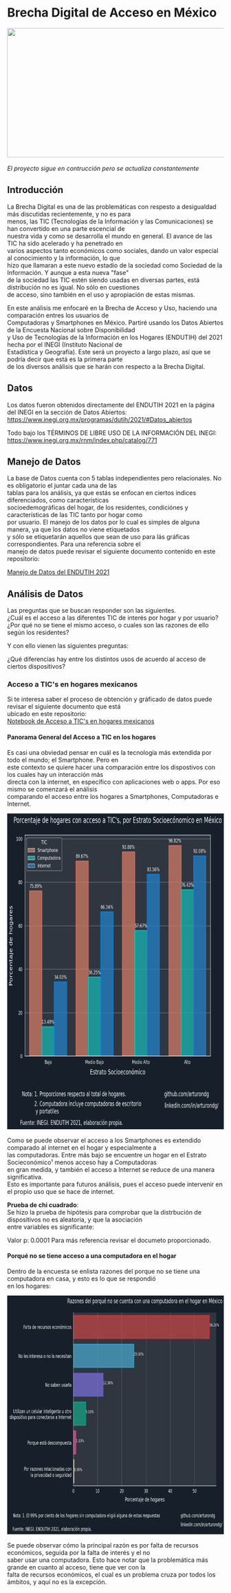 # Brecha Digital de Acceso en México

<img src="https://www.greengeeks.com/blog/wp-content/uploads/2020/04/Mobile-and-Desktop-Users.jpg" width=600 height=300>

*El proyecto sigue en contrucción pero se actualiza constantemente*

## Introducción

La Brecha Digital es una de las problemáticas con respesto a desigualdad más discutidas recientemente, y no es para     
menos, las TIC (Tecnologías de la Información y las Comunicaciones) se han convertido en una parte escencial de  
nuestra vida y como se desarrolla el mundo en general. El avance de las TIC ha sido acelerado y ha penetrado en  
varios aspectos tanto económicos como sociales, dando un valor especial al conocimiento y la información, lo que  
hizo que llamaran a este nuevo estadio de la sociedad como Sociedad de la Información. Y aunque a esta nueva "fase"   
de la sociedad las TIC estén siendo usadas en diversas partes, está distribución no es igual. No sólo en cuestiones    
de acceso, sino también en el uso y apropiación de estas mismas. 

En este análisis me enfocaré en la Brecha de Acceso y Uso, haciendo una comparación entres los usuarios de  
Computadoras y Smartphones en México. Partiré usando los Datos Abiertos de la Encuesta Nacional sobre Disponibilidad    
y Uso de Tecnologías de la  Información en los Hogares (ENDUTIH) del 2021 hecha por el INEGI (Instituto Nacional de    
Estadística y Geografía). Este será un proyecto a largo plazo, así que se podría decir que está es la primera parte   
de los diversos análisis que se harán con respecto a la Brecha Digital.  

## Datos

Los datos fueron obtenidos directamente del ENDUTIH 2021 en la página del INEGI en la sección de Datos Abiertos:  
https://www.inegi.org.mx/programas/dutih/2021/#Datos_abiertos

Todo bajo los TÉRMINOS DE LIBRE USO DE LA INFORMACIÓN DEL INEGI:   
https://www.inegi.org.mx/rnm/index.php/catalog/771

## Manejo de Datos

La base de Datos cuenta con 5 tablas independientes pero relacionales. No es obligatorio el juntar cada una de las   
tablas para los análisis, ya que estás se enfocan en ciertos indices diferenciados, como características  
socioedemográficas del hogar, de los residentes, condiciónes y características de las TIC tanto por hogar como   
por usuario. El manejo de los datos por lo cual es simples de alguna manera, ya que los datos no viene etiquetados  
y sólo se etiquetarán aquellos que sean de uso para lás gráficas correspondientes. Para una referencia sobre el   
manejo de datos puede revisar el siguiente documento contenido en este repositorio:

[Manejo de Datos del ENDUTIH 2021](/jupyter_notebooks/1.1.-Data_Wrangling_ENDUTIH_2021.ipynb)

## Análisis de Datos

Las preguntas que se buscan responder son las siguientes.  
¿Cuál es el acceso a las diferentes TIC de interés por hogar y por usuario?  
¿Por qué no se tiene el mismo acceso, o cuales son las razones de ello según los residentes?  

Y con ello vienen las siguientes preguntas:  

¿Qué diferencias hay entre los distintos usos de acuerdo al acceso de ciertos dispositivos?

### Acceso a TIC's en hogares mexicanos

Si te interesa saber el proceso de obtención y gráficado de datos puede revisar el siguiente documento que está  
ubicado en este repositorio:  
[Notebook de Acceso a TIC's en hogares mexicanos](/jupyter_notebooks/2.2.-Tics_households_Mexico.ipynb)

#### Panorama General del Acceso a TIC en los hogares

Es casi una obviedad pensar en cuál es la tecnología más extendida por todo el mundo; el Smartphone. Pero en  
este contexto se quiere  hacer una comparación entre los dispostivos con los cuales hay un interacción más  
directa con la internet, en específico con aplicaciones web o apps. Por eso mismo se comenzará el análisis  
comparando el acceso entre los hogares a Smartphones, Computadoras e Internet.

<img src="/Graphs/Tics_hog_sci.png" width=783 height=733>

Como se puede observar el acceso a los Smartphones es extendido comparado al internet en el hogar y especialmente a  
las computadoras. Entre más bajo se encuentre un hogar en el Estrato Socieconómico¹ menos acceso hay a Computadoras  
en gran medida, y también el acceso a Internet se reduce de una manera significativa.   
Esto es importante para futuros análisis, pues el acceso puede intervenir en el propio uso que se hace de internet.

**Prueba de chi cuadrado**:  
Se hizo la prueba de hipótesis para comprobar que la distrbución de dispositivos no es aleatoria, y que la asociación   
entre variables es significante:

Valor p: 0.0001
Para más referencia revisar el documeto proporcionado.

#### Porqué no se tiene acceso a una computadora en el hogar

Dentro de la encuesta se enlista razones del porque no se tiene una computadora en casa, y esto es lo que se respondió  
en los hogares:

<img src="/Graphs/NoComp_hog.png" width=760 height=554>

Se puede observar cómo la principal razón es por falta de recursos económicos, seguida por la falta de interés y el no  
saber  usar una computadora. Esto hace notar que la problemática más grande en cuanto al acceso, tiene que ver con la  
falta de recursos económicos, el cual es un problema cruza por todos los ámbitos, y aquí no es la excepción.

